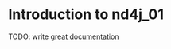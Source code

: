 # Introduction to nd4j_01

TODO: write [great documentation](http://jacobian.org/writing/what-to-write/)
